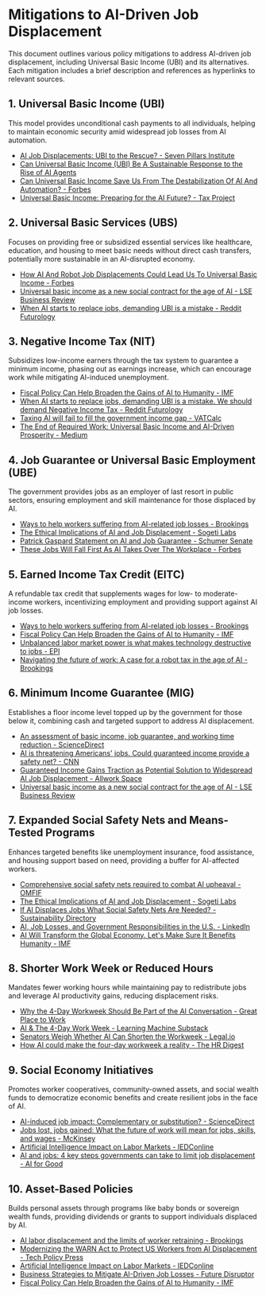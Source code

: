 # Mitigations to AI-Driven Job Displacement

This document outlines various policy mitigations to address AI-driven job displacement, including Universal Basic Income (UBI) and its alternatives. Each mitigation includes a brief description and references as hyperlinks to relevant sources.

## 1. Universal Basic Income (UBI)
This model provides unconditional cash payments to all individuals, helping to maintain economic security amid widespread job losses from AI automation.

- [AI Job Displacements: UBI to the Rescue? - Seven Pillars Institute](https://sevenpillarsinstitute.org/ai-job-displacements-ubi-to-the-rescue/)
- [Can Universal Basic Income (UBI) Be A Sustainable Response to the Rise of AI Agents](https://www.usaii.org/ai-insights/can-universal-basic-income-ubi-be-a-sustainable-response-to-the-rise-of-ai-agents)
- [Can Universal Basic Income Save Us From The Destabilization Of AI And Automation? - Forbes](https://www.forbes.com/sites/cathyrubin/2024/07/17/can-universal-basic-income-save-us-from-the-destabilization-of-ai-and-automation/)
- [Universal Basic Income: Preparing for the AI Future? - Tax Project](https://taxproject.org/ubi-and-ai/)

## 2. Universal Basic Services (UBS)
Focuses on providing free or subsidized essential services like healthcare, education, and housing to meet basic needs without direct cash transfers, potentially more sustainable in an AI-disrupted economy.

- [How AI And Robot Job Displacements Could Lead Us To Universal Basic Income - Forbes](https://www.forbes.com/sites/jackkelly/2024/07/17/ai-robot-job-displacement-universal-basic-income/)
- [Universal basic income as a new social contract for the age of AI - LSE Business Review](https://blogs.lse.ac.uk/businessreview/2025/04/29/universal-basic-income-as-a-new-social-contract-for-the-age-of-ai-1/)
- [When AI starts to replace jobs, demanding UBI is a mistake - Reddit Futurology](https://www.reddit.com/r/Futurology/comments/1l6jctv/when_ai_starts_to_replace_jobs_demanding_ubi_is_a/)

## 3. Negative Income Tax (NIT)
Subsidizes low-income earners through the tax system to guarantee a minimum income, phasing out as earnings increase, which can encourage work while mitigating AI-induced unemployment.

- [Fiscal Policy Can Help Broaden the Gains of AI to Humanity - IMF](https://www.imf.org/en/Blogs/Articles/2024/06/17/fiscal-policy-can-help-broaden-the-gains-of-ai-to-humanity)
- [When AI starts to replace jobs, demanding UBI is a mistake. We should demand Negative Income Tax - Reddit Futurology](https://www.reddit.com/r/Futurology/comments/1l6jctv/when_ai_starts_to_replace_jobs_demanding_ubi_is_a/)
- [Taxing AI will fail to fill the government income gap - VATCalc](https://www.vatcalc.com/global/taxing-artificial-intelligence/)
- [The End of Required Work: Universal Basic Income and AI-Driven Prosperity - Medium](https://medium.com/data-science/the-end-of-required-work-universal-basic-income-and-ai-driven-prosperity-df7189b371fe)

## 4. Job Guarantee or Universal Basic Employment (UBE)
The government provides jobs as an employer of last resort in public sectors, ensuring employment and skill maintenance for those displaced by AI.

- [Ways to help workers suffering from AI-related job losses - Brookings](https://www.brookings.edu/articles/ways-to-help-workers-suffering-from-ai-related-job-losses/)
- [The Ethical Implications of AI and Job Displacement - Sogeti Labs](https://labs.sogeti.com/the-ethical-implications-of-ai-and-job-displacement/)
- [Patrick Gaspard Statement on AI and Job Guarantee - Schumer Senate](https://www.schumer.senate.gov/imo/media/doc/Patrick%2520Gaspard%2520-%2520Statement.pdf)
- [These Jobs Will Fall First As AI Takes Over The Workplace - Forbes](https://www.forbes.com/sites/jackkelly/2025/04/25/the-jobs-that-will-fall-first-as-ai-takes-over-the-workplace/)

## 5. Earned Income Tax Credit (EITC)
A refundable tax credit that supplements wages for low- to moderate-income workers, incentivizing employment and providing support against AI job losses.

- [Ways to help workers suffering from AI-related job losses - Brookings](https://www.brookings.edu/articles/ways-to-help-workers-suffering-from-ai-related-job-losses/)
- [Fiscal Policy Can Help Broaden the Gains of AI to Humanity - IMF](https://www.imf.org/en/Blogs/Articles/2024/06/17/fiscal-policy-can-help-broaden-the-gains-of-ai-to-humanity)
- [Unbalanced labor market power is what makes technology destructive to jobs - EPI](https://www.epi.org/publication/ai-unbalanced-labor-markets/)
- [Navigating the future of work: A case for a robot tax in the age of AI - Brookings](https://www.brookings.edu/articles/navigating-the-future-of-work-a-case-for-a-robot-tax-in-the-age-of-ai/)

## 6. Minimum Income Guarantee (MIG)
Establishes a floor income level topped up by the government for those below it, combining cash and targeted support to address AI displacement.

- [An assessment of basic income, job guarantee, and working time reduction - ScienceDirect](https://www.sciencedirect.com/science/article/pii/S0161893825000043)
- [AI is threatening Americans' jobs. Could guaranteed income provide a safety net? - CNN](https://www.cnn.com/2024/04/13/tech/ai-jobs-threat-guaranteed-income)
- [Guaranteed Income Gains Traction as Potential Solution to Widespread AI Job Displacement - Allwork Space](https://allwork.space/2024/04/guaranteed-income-gains-traction-as-potential-solution-to-widespread-ai-job-displacement/)
- [Universal basic income as a new social contract for the age of AI - LSE Business Review](https://blogs.lse.ac.uk/businessreview/2025/04/29/universal-basic-income-as-a-new-social-contract-for-the-age-of-ai-1/)

## 7. Expanded Social Safety Nets and Means-Tested Programs
Enhances targeted benefits like unemployment insurance, food assistance, and housing support based on need, providing a buffer for AI-affected workers.

- [Comprehensive social safety nets required to combat AI upheaval - OMFIF](https://www.omfif.org/2024/04/comprehensive-social-safety-nets-required-to-combat-ai-upheaval/)
- [The Ethical Implications of AI and Job Displacement - Sogeti Labs](https://labs.sogeti.com/the-ethical-implications-of-ai-and-job-displacement/)
- [If AI Displaces Jobs What Social Safety Nets Are Needed? - Sustainability Directory](https://sustainability-directory.com/question/if-ai-displaces-jobs-what-social-safety-nets-are-needed/)
- [AI, Job Losses, and Government Responsibilities in the U.S. - LinkedIn](https://www.linkedin.com/pulse/ai-job-losses-government-responsibilities-us-will-conaway-vjdne)
- [AI Will Transform the Global Economy. Let's Make Sure It Benefits Humanity - IMF](https://www.imf.org/en/Blogs/Articles/2024/01/14/ai-will-transform-the-global-economy-lets-make-sure-it-benefits-humanity)

## 8. Shorter Work Week or Reduced Hours
Mandates fewer working hours while maintaining pay to redistribute jobs and leverage AI productivity gains, reducing displacement risks.

- [Why the 4-Day Workweek Should Be Part of the AI Conversation - Great Place to Work](https://www.greatplacetowork.com/resources/blog/4-day-workweek-part-of-the-ai-conversation)
- [AI & The 4-Day Work Week - Learning Machine Substack](https://sahilist.substack.com/p/ai-and-the-4-day-work-week)
- [Senators Weigh Whether AI Can Shorten the Workweek - Legal.io](https://www.legal.io/articles/5486689/Senators-Weigh-Whether-AI-Can-Shorten-the-Workweek)
- [How AI could make the four-day workweek a reality - The HR Digest](https://www.thehrdigest.com/how-ai-could-make-the-four-day-workweek-a-reality/)

## 9. Social Economy Initiatives
Promotes worker cooperatives, community-owned assets, and social wealth funds to democratize economic benefits and create resilient jobs in the face of AI.

- [AI-induced job impact: Complementary or substitution? - ScienceDirect](https://www.sciencedirect.com/science/article/pii/S2773032824000154)
- [Jobs lost, jobs gained: What the future of work will mean for jobs, skills, and wages - McKinsey](https://www.mckinsey.com/featured-insights/future-of-work/jobs-lost-jobs-gained-what-the-future-of-work-will-mean-for-jobs-skills-and-wages)
- [Artificial Intelligence Impact on Labor Markets - IEDConline](https://www.iedconline.org/clientuploads/EDRP%2520Logos/AI_Impact_on_Labor_Markets.pdf)
- [AI and jobs: 4 key steps governments can take to limit job displacement - AI for Good](https://aiforgood.itu.int/ai-and-jobs-4-key-steps-governments-can-take-to-limit-job-displacement/)

## 10. Asset-Based Policies
Builds personal assets through programs like baby bonds or sovereign wealth funds, providing dividends or grants to support individuals displaced by AI.

- [AI labor displacement and the limits of worker retraining - Brookings](https://www.brookings.edu/articles/ai-labor-displacement-and-the-limits-of-worker-retraining/)
- [Modernizing the WARN Act to Protect US Workers from AI Displacement - Tech Policy Press](https://techpolicy.press/modernizing-the-warn-act-to-protect-us-workers-from-ai-displacement)
- [Artificial Intelligence Impact on Labor Markets - IEDConline](https://www.iedconline.org/clientuploads/EDRP%2520Logos/AI_Impact_on_Labor_Markets.pdf)
- [Business Strategies to Mitigate AI-Driven Job Losses - Future Disruptor](https://futuredisruptor.com/business-strategies-to-mitigate-ai-driven-job-losses/)
- [Fiscal Policy Can Help Broaden the Gains of AI to Humanity - IMF](https://www.imf.org/en/Blogs/Articles/2024/06/17/fiscal-policy-can-help-broaden-the-gains-of-ai-to-humanity)